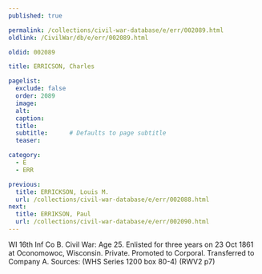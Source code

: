 ```yaml
---
published: true

permalink: /collections/civil-war-database/e/err/002089.html
oldlink: /CivilWar/db/e/err/002089.html

oldid: 002089

title: ERRICSON, Charles

pagelist:
  exclude: false
  order: 2089
  image: 
  alt:
  caption:
  title:
  subtitle:      # Defaults to page subtitle
  teaser:

category: 
  - E 
  - ERR

previous:
  title: ERRICKSON, Louis M.
  url: /collections/civil-war-database/e/err/002088.html  
next:
  title: ERRIKSON, Paul
  url: /collections/civil-war-database/e/err/002090.html   
---
```

WI 16th Inf Co B. Civil War: Age 25. Enlisted for three years on 23 Oct 1861 at Oconomowoc, Wisconsin. Private. Promoted to Corporal. Transferred to Company A. Sources: (WHS Series 1200 box 80-4) (RWV2 p7)